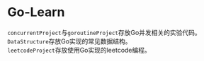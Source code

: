 # Go-Learn
``concurrentProject``与``goroutineProject``存放Go并发相关的实验代码。<br/>
``DataStructure``存放Go实现的常见数据结构。<br/>
``leetcodeProject``存放使用Go实现的leetcode编程。<br/>

